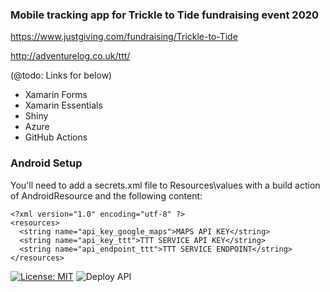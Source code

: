 ### Mobile tracking app for Trickle to Tide fundraising event 2020

https://www.justgiving.com/fundraising/Trickle-to-Tide

http://adventurelog.co.uk/ttt/


(@todo: Links for below)

- Xamarin Forms
- Xamarin Essentials 
- Shiny
- Azure
- GitHub Actions


### Android Setup

You'll need to add a secrets.xml file to Resources\values with a build action of AndroidResource and the following content:

```
<?xml version="1.0" encoding="utf-8" ?>
<resources>
  <string name="api_key_google_maps">MAPS API KEY</string>
  <string name="api_key_ttt">TTT SERVICE API KEY</string>
  <string name="api_endpoint_ttt">TTT SERVICE ENDPOINT</string>
</resources>
```
[![License: MIT](https://img.shields.io/badge/License-MIT-yellow.svg)](https://opensource.org/licenses/MIT)
![Deploy API](https://github.com/RandomBlueThing/TrickleToTide/workflows/Deploy%20API/badge.svg)
